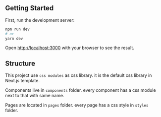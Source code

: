 ## Getting Started

First, run the development server:

```bash
npm run dev
# or
yarn dev
```

Open [http://localhost:3000](http://localhost:3000) with your browser to see the result.

## Structure

This project use `css modules` as css library. it is the default css library in Next.js template.

Components live in `components` folder. every component has a css module next to that with same name. 

Pages are located in `pages` folder. every page has a css style in `styles` folder.